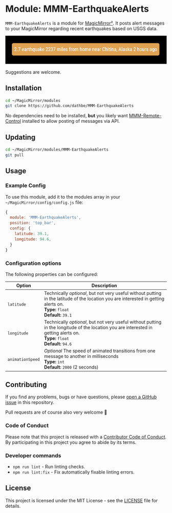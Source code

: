 # Module: MMM-EarthquakeAlerts

`MMM-EarthquakeAlerts` is a module for [MagicMirror²](https://github.com/MagicMirrorOrg/MagicMirror). It posts alert messages to your MagicMirror regarding recent earthquakes based on USGS data.

![Example Screenshot](screenshot.png)

Suggestions are welcome.

## Installation

```bash
cd ~/MagicMirror/modules
git clone https://github.com/dathbe/MMM-EarthquakeAlerts
```

No dependencies need to be installed, **but** you likely want [MMM-Remote-Control](https://github.com/Jopyth/MMM-Remote-Control) installed to allow posting of messages via API.

## Updating

```sh
cd ~/MagicMirror/modules/MMM-EarthquakeAlerts
git pull
```

## Usage

### Example Config

To use this module, add it to the modules array in your `~/MagicMirror/config/config.js` file:

````js
{
  module: 'MMM-EarthquakeAlerts',
  position: 'top_bar',
  config: {
    latitude: 39.1,
    longitude: 94.6,
  }
}
````

### Configuration options

The following properties can be configured:

| Option                | Description
|-----------------------|------------
|`latitude`       |Technically *optional*, but not very useful without putting in the latitude of the location you are interested in getting alerts on.<br>**Type:** `float`<br>**Default:** `39.1`
|`longitude`      |Technically *optional*, but not very useful without putting in the longitude of the location you are interested in getting alerts on.<br>**Type:** `float`<br>**Default:** `94.6`
|`animationSpeed` |*Optional* The speed of animated transitions from one message to another in milliseconds<br>**Type:** `int`<br>**Default:** `2000` (2 seconds)

## Contributing

If you find any problems, bugs or have questions, please [open a GitHub issue](https://github.com/dathbe/MMM-EarthquakeAlerts/issues) in this repository.

Pull requests are of course also very welcome 🙂

### Code of Conduct

Please note that this project is released with a [Contributor Code of Conduct](CODE_OF_CONDUCT.md). By participating in this project you agree to abide by its terms.

### Developer commands

- `npm run lint` - Run linting checks.
- `npm run lint:fix` - Fix automatically fixable linting errors.

## License

This project is licensed under the MIT License - see the [LICENSE](LICENSE.md) file for details.
